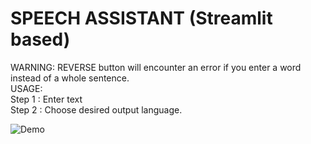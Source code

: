# SPEECH ASSISTANT (Streamlit based)
WARNING: REVERSE button will encounter an error if you enter a word instead of a whole sentence.<br>
USAGE:<br>
Step 1 : Enter text<br>
Step 2 : Choose desired output language. <br>

![Demo](https://github.com/ThienAn783/project/blob/main/demo.png)
